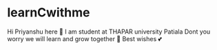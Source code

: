 # learnCwithme
Hi Priyanshu here 🙋
I am student at THAPAR university Patiala
Dont you worry we will learn and grow together 🤝
Best wishes 💕


